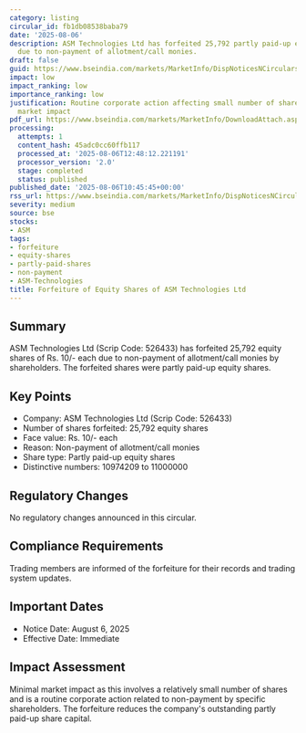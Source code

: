 ```yaml
---
category: listing
circular_id: fb1db08538baba79
date: '2025-08-06'
description: ASM Technologies Ltd has forfeited 25,792 partly paid-up equity shares
  due to non-payment of allotment/call monies.
draft: false
guid: https://www.bseindia.com/markets/MarketInfo/DispNoticesNCirculars.aspx?Noticeid={1B66EB8D-7A32-4DD7-9829-00BBBE7E2823}&noticeno=20250806-19&dt=08/06/2025&icount=19&totcount=29&flag=0
impact: low
impact_ranking: low
importance_ranking: low
justification: Routine corporate action affecting small number of shares with limited
  market impact
pdf_url: https://www.bseindia.com/markets/MarketInfo/DownloadAttach.aspx?id=20250806-19&attachedId=
processing:
  attempts: 1
  content_hash: 45adc0cc60ffb117
  processed_at: '2025-08-06T12:48:12.221191'
  processor_version: '2.0'
  stage: completed
  status: published
published_date: '2025-08-06T10:45:45+00:00'
rss_url: https://www.bseindia.com/markets/MarketInfo/DispNoticesNCirculars.aspx?Noticeid={1B66EB8D-7A32-4DD7-9829-00BBBE7E2823}&noticeno=20250806-19&dt=08/06/2025&icount=19&totcount=29&flag=0
severity: medium
source: bse
stocks:
- ASM
tags:
- forfeiture
- equity-shares
- partly-paid-shares
- non-payment
- ASM-Technologies
title: Forfeiture of Equity Shares of ASM Technologies Ltd
---
```


## Summary

ASM Technologies Ltd (Scrip Code: 526433) has forfeited 25,792 equity shares of Rs. 10/- each due to non-payment of allotment/call monies by shareholders. The forfeited shares were partly paid-up equity shares.

## Key Points

- Company: ASM Technologies Ltd (Scrip Code: 526433)
- Number of shares forfeited: 25,792 equity shares
- Face value: Rs. 10/- each
- Reason: Non-payment of allotment/call monies
- Share type: Partly paid-up equity shares
- Distinctive numbers: 10974209 to 11000000

## Regulatory Changes

No regulatory changes announced in this circular.

## Compliance Requirements

Trading members are informed of the forfeiture for their records and trading system updates.

## Important Dates

- Notice Date: August 6, 2025
- Effective Date: Immediate

## Impact Assessment

Minimal market impact as this involves a relatively small number of shares and is a routine corporate action related to non-payment by specific shareholders. The forfeiture reduces the company's outstanding partly paid-up share capital.